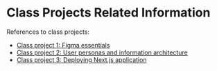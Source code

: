 # Class Projects Related Information

References to class projects:

- [Class project 1: Figma essentials](/class-projects/class-project-1/)
- [Class project 2: User personas and information architecture](/class-projects/class-project-2/)
- [Class project 3: Deploying Next.js application](/class-projects/class-project-3/)
